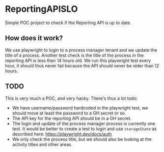 # ReportingAPISLO

Simple POC project to check if the Reporting API is up to date.

## How does it work?

We use playwright to login to a process manager tenant and we update the title of a process.
Another test check is the title of the process in the reporting API is less than 14 hours old.
We run this playwright test every hour, it should thus never fail because the API should never be older than 12 hours.


## TODO
This is very much a POC, and very hacky. There's thus a lot todo:
- We have username/password hardcoded in the playwright test, we should move at least the password to a GH secret or so.
- The API key for the reporting API should be in a GH secret.
- The login and update of the process manager process is currently one test. It would be better to create a test to login and use `storageState` as described here: https://playwright.dev/docs/auth
- We only check the process title, but we should also be looking at the activity titles and other areas.
